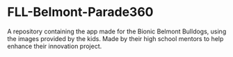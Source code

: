 # FLL-Belmont-Parade360
A repository containing the app made for the Bionic Belmont Bulldogs, using the images provided by the kids. Made by their high school mentors to help enhance their innovation project.
